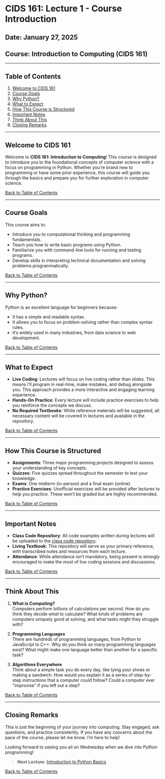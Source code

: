 # **CIDS 161: Lecture 1 - Course Introduction**

## **Date:** January 27, 2025  
## **Course:** Introduction to Computing (CIDS 161)

---

## **Table of Contents**
1. [Welcome to CIDS 161](#welcome-to-cids-161)
2. [Course Goals](#course-goals)
3. [Why Python?](#why-python)
4. [What to Expect](#what-to-expect)
5. [How This Course is Structured](#how-this-course-is-structured)
6. [Important Notes](#important-notes)
7. [Think About This](#think-about-this)
8. [Closing Remarks](#closing-remarks)

---

## **Welcome to CIDS 161**
Welcome to **CIDS 161: Introduction to Computing**! This course is designed to introduce you to the foundational concepts of computer science with a focus on programming in Python. Whether you’re brand new to programming or have some prior experience, this course will guide you through the basics and prepare you for further exploration in computer science.

[Back to Table of Contents](#table-of-contents)

---

## **Course Goals**
This course aims to:
- Introduce you to computational thinking and programming fundamentals.
- Teach you how to write basic programs using Python.
- Familiarize you with command-line tools for running and testing programs.
- Develop skills in interpreting technical documentation and solving problems programmatically.

[Back to Table of Contents](#table-of-contents)

---

## **Why Python?**
Python is an excellent language for beginners because:
- It has a simple and readable syntax.
- It allows you to focus on problem-solving rather than complex syntax rules.
- It’s widely used in many industries, from data science to web development.

[Back to Table of Contents](#table-of-contents)

---

## **What to Expect**
- **Live Coding**: Lectures will focus on live coding rather than slides. This means I’ll program in real-time, make mistakes, and debug alongside you. This approach provides a more interactive and engaging learning experience.
- **Hands-On Practice**: Every lecture will include practice exercises to help you reinforce the concepts we discuss.
- **No Required Textbooks**: While reference materials will be suggested, all necessary content will be covered in lectures and available in the repository.

[Back to Table of Contents](#table-of-contents)

---

## **How This Course is Structured**
- **Assignments**: Three major programming projects designed to assess your understanding of key concepts.
- **Quizzes**: Five quizzes spread throughout the semester to test your knowledge.
- **Exams**: One midterm (in-person) and a final exam (online).
- **Practice Exercises**: Unofficial exercises will be provided after lectures to help you practice. These won’t be graded but are highly recommended.

[Back to Table of Contents](#table-of-contents)

---

## **Important Notes**
- **Class Code Repository**: All code examples written during lectures will be uploaded to the [class code repository](../../code).
- **Living Textbook**: This repository will serve as your primary reference, with transcribed notes and resources from each lecture.
- **Attendance**: While attendance isn’t mandatory, being present is strongly encouraged to make the most of live coding sessions and discussions.

[Back to Table of Contents](#table-of-contents)

---

## **Think About This**
1. **What is Computing?**  
   Computers perform billions of calculations per second. How do you think they decide *what* to calculate? What kinds of problems are computers uniquely good at solving, and what tasks might they struggle with?

2. **Programming Languages**  
   There are hundreds of programming languages, from Python to JavaScript to C++. Why do you think so many programming languages exist? What might make one language better than another for a specific task?

3. **Algorithms Everywhere**  
   Think about a simple task you do every day, like tying your shoes or making a sandwich. How would you explain it as a series of step-by-step instructions that a computer could follow? Could a computer ever "improvise" if you left out a step?

[Back to Table of Contents](#table-of-contents)

---

## **Closing Remarks**
This is just the beginning of your journey into computing. Stay engaged, ask questions, and practice consistently. If you have any concerns about the pace of the course, please let me know. I’m here to help!

Looking forward to seeing you all on Wednesday when we dive into Python programming!

> **Next Lecture**: [Introduction to Python Basics](../ch0/lecture2.md)

[Back to Table of Contents](#table-of-contents)